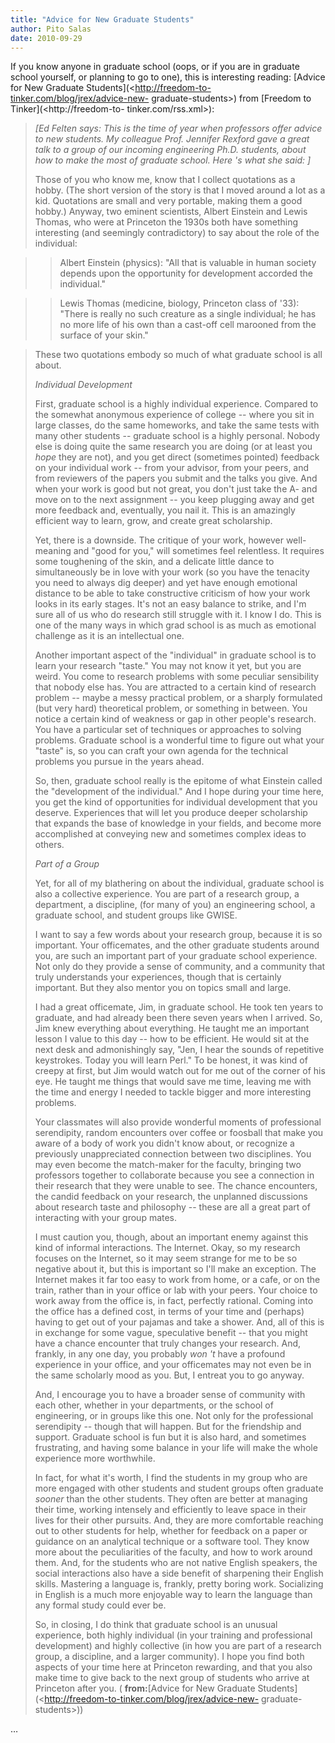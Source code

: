 ```yaml
---
title: "Advice for New Graduate Students"
author: Pito Salas
date: 2010-09-29
---
```




If you know anyone in graduate school (oops, or if you are in graduate school
yourself, or planning to go to one), this is interesting reading: [Advice for
New Graduate Students](<http://freedom-to-tinker.com/blog/jrex/advice-new-
graduate-students>) from [Freedom to Tinker](<http://freedom-to-
tinker.com/rss.xml>):

> _[Ed Felten says: This is the time of year when professors offer advice to
> new students. My colleague Prof. Jennifer Rexford gave a great talk to a
> group of our incoming engineering Ph.D. students, about how to make the most
> of graduate school. Here 's what she said: ]_
>
> Those of you who know me, know that I collect quotations as a hobby. (The
> short version of the story is that I moved around a lot as a kid. Quotations
> are small and very portable, making them a good hobby.) Anyway, two eminent
> scientists, Albert Einstein and Lewis Thomas, who were at Princeton the
> 1930s both have something interesting (and seemingly contradictory) to say
> about the role of the individual:
>

>> Albert Einstein (physics): "All that is valuable in human society depends
upon the opportunity for development accorded the individual."

>>

>> Lewis Thomas (medicine, biology, Princeton class of '33): "There is really
no such creature as a single individual; he has no more life of his own than a
cast-off cell marooned from the surface of your skin."

>
> These two quotations embody so much of what graduate school is all about.
>
> _Individual Development_
>
> First, graduate school is a highly individual experience. Compared to the
> somewhat anonymous experience of college -- where you sit in large classes,
> do the same homeworks, and take the same tests with many other students --
> graduate school is a highly personal. Nobody else is doing quite the same
> research you are doing (or at least you _hope_ they are not), and you get
> direct (sometimes pointed) feedback on your individual work -- from your
> advisor, from your peers, and from reviewers of the papers you submit and
> the talks you give. And when your work is good but not great, you don't just
> take the A- and move on to the next assignment -- you keep plugging away and
> get more feedback and, eventually, you nail it. This is an amazingly
> efficient way to learn, grow, and create great scholarship.
>
> Yet, there is a downside. The critique of your work, however well-meaning
> and "good for you," will sometimes feel relentless. It requires some
> toughening of the skin, and a delicate little dance to simultaneously be in
> love with your work (so you have the tenacity you need to always dig deeper)
> and yet have enough emotional distance to be able to take constructive
> criticism of how your work looks in its early stages. It's not an easy
> balance to strike, and I'm sure all of us who do research still struggle
> with it. I know I do. This is one of the many ways in which grad school is
> as much as emotional challenge as it is an intellectual one.
>
> Another important aspect of the "individual" in graduate school is to learn
> your research "taste." You may not know it yet, but you are weird. You come
> to research problems with some peculiar sensibility that nobody else has.
> You are attracted to a certain kind of research problem -- maybe a messy
> practical problem, or a sharply formulated (but very hard) theoretical
> problem, or something in between. You notice a certain kind of weakness or
> gap in other people's research. You have a particular set of techniques or
> approaches to solving problems. Graduate school is a wonderful time to
> figure out what your "taste" is, so you can craft your own agenda for the
> technical problems you pursue in the years ahead.
>
> So, then, graduate school really is the epitome of what Einstein called the
> "development of the individual." And I hope during your time here, you get
> the kind of opportunities for individual development that you deserve.
> Experiences that will let you produce deeper scholarship that expands the
> base of knowledge in your fields, and become more accomplished at conveying
> new and sometimes complex ideas to others.
>
> _Part of a Group_
>
> Yet, for all of my blathering on about the individual, graduate school is
> also a collective experience. You are part of a research group, a
> department, a discipline, (for many of you) an engineering school, a
> graduate school, and student groups like GWISE.
>
> I want to say a few words about your research group, because it is so
> important. Your officemates, and the other graduate students around you, are
> such an important part of your graduate school experience. Not only do they
> provide a sense of community, and a community that truly understands your
> experiences, though that is certainly important. But they also mentor you on
> topics small and large.
>
> I had a great officemate, Jim, in graduate school. He took ten years to
> graduate, and had already been there seven years when I arrived. So, Jim
> knew everything about everything. He taught me an important lesson I value
> to this day -- how to be efficient. He would sit at the next desk and
> admonishingly say, "Jen, I hear the sounds of repetitive keystrokes. Today
> you will learn Perl." To be honest, it was kind of creepy at first, but Jim
> would watch out for me out of the corner of his eye. He taught me things
> that would save me time, leaving me with the time and energy I needed to
> tackle bigger and more interesting problems.
>
> Your classmates will also provide wonderful moments of professional
> serendipity, random encounters over coffee or foosball that make you aware
> of a body of work you didn't know about, or recognize a previously
> unappreciated connection between two disciplines. You may even become the
> match-maker for the faculty, bringing two professors together to collaborate
> because you see a connection in their research that they were unable to see.
> The chance encounters, the candid feedback on your research, the unplanned
> discussions about research taste and philosophy -- these are all a great
> part of interacting with your group mates.
>
> I must caution you, though, about an important enemy against this kind of
> informal interactions. The Internet. Okay, so my research focuses on the
> Internet, so it may seem strange for me to be so negative about it, but this
> is important so I'll make an exception. The Internet makes it far too easy
> to work from home, or a cafe, or on the train, rather than in your office or
> lab with your peers. Your choice to work away from the office is, in fact,
> perfectly rational. Coming into the office has a defined cost, in terms of
> your time and (perhaps) having to get out of your pajamas and take a shower.
> And, all of this is in exchange for some vague, speculative benefit -- that
> you might have a chance encounter that truly changes your research. And,
> frankly, in any one day, you probably _won 't_ have a profound experience in
> your office, and your officemates may not even be in the same scholarly mood
> as you. But, I entreat you to go anyway.
>
> And, I encourage you to have a broader sense of community with each other,
> whether in your departments, or the school of engineering, or in groups like
> this one. Not only for the professional serendipity -- though that will
> happen. But for the friendship and support. Graduate school is fun but it is
> also hard, and sometimes frustrating, and having some balance in your life
> will make the whole experience more worthwhile.
>
> In fact, for what it's worth, I find the students in my group who are more
> engaged with other students and student groups often graduate _sooner_ than
> the other students. They often are better at managing their time, working
> intensely and efficiently to leave space in their lives for their other
> pursuits. And, they are more comfortable reaching out to other students for
> help, whether for feedback on a paper or guidance on an analytical technique
> or a software tool. They know more about the peculiarities of the faculty,
> and how to work around them. And, for the students who are not native
> English speakers, the social interactions also have a side benefit of
> sharpening their English skills. Mastering a language is, frankly, pretty
> boring work. Socializing in English is a much more enjoyable way to learn
> the language than any formal study could ever be.
>
> So, in closing, I do think that graduate school is an unusual experience,
> both highly individual (in your training and professional development) and
> highly collective (in how you are part of a research group, a discipline,
> and a larger community). I hope you find both aspects of your time here at
> Princeton rewarding, and that you also make time to give back to the next
> group of students who arrive at Princeton after you. ( **from:**[Advice for
> New Graduate Students](<http://freedom-to-tinker.com/blog/jrex/advice-new-
> graduate-students>))

…


